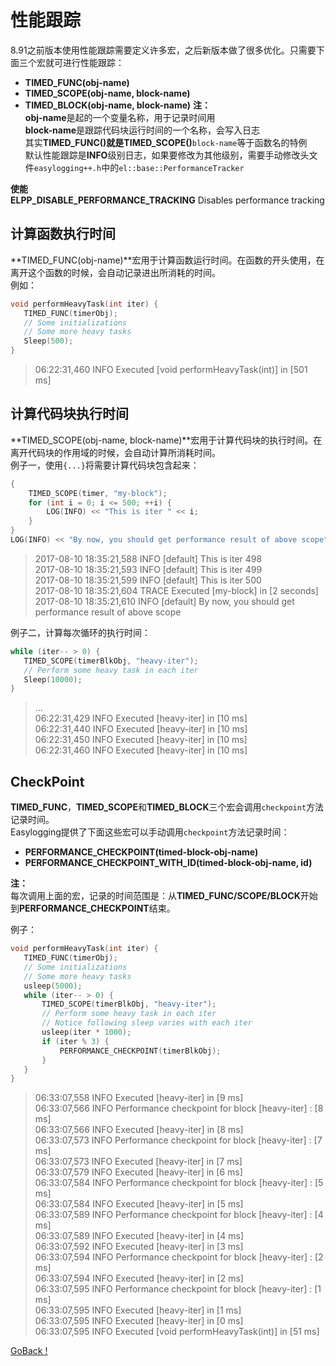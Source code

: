 # 性能跟踪
8.91之前版本使用性能跟踪需要定义许多宏，之后新版本做了很多优化。只需要下面三个宏就可进行性能跟踪：  
- **TIMED_FUNC(obj-name)**
- **TIMED_SCOPE(obj-name, block-name)**
- **TIMED_BLOCK(obj-name, block-name)**
**注：**  
**obj-name**是起的一个变量名称，用于记录时间用  
**block-name**是跟踪代码块运行时间的一个名称，会写入日志  
其实**TIMED_FUNC()**就是**TIMED_SCOPE()**`block-name`等于函数名的特例  
默认性能跟踪是**INFO**级别日志，如果要修改为其他级别，需要手动修改头文件`easylogging++.h`中的`el::base::PerformanceTracker`

**使能**  
**ELPP_DISABLE_PERFORMANCE_TRACKING**	Disables performance tracking
## 计算函数执行时间

**TIMED_FUNC(obj-name)**宏用于计算函数运行时间。在函数的开头使用，在离开这个函数的时候，会自动记录进出所消耗的时间。  
例如：  
```c++
void performHeavyTask(int iter) {
   TIMED_FUNC(timerObj);
   // Some initializations
   // Some more heavy tasks
   Sleep(500);
}
```
> 06:22:31,460 INFO Executed [void performHeavyTask(int)] in [501 ms]  

## 计算代码块执行时间
**TIMED_SCOPE(obj-name, block-name)**宏用于计算代码块的执行时间。在离开代码块的作用域的时候，会自动计算所消耗时间。  
例子一，使用`{...}`将需要计算代码块包含起来：  
```c++
{
    TIMED_SCOPE(timer, "my-block");
    for (int i = 0; i <= 500; ++i) {
        LOG(INFO) << "This is iter " << i;
    }
} 
LOG(INFO) << "By now, you should get performance result of above scope";
```
> 2017-08-10 18:35:21,588 INFO [default] This is iter 498  
2017-08-10 18:35:21,593 INFO [default] This is iter 499  
2017-08-10 18:35:21,599 INFO [default] This is iter 500  
2017-08-10 18:35:21,604 TRACE Executed [my-block] in [2 seconds]  
2017-08-10 18:35:21,610 INFO [default] By now, you should get performance result of above scope  

例子二，计算每次循环的执行时间：  
```c++
while (iter-- > 0) {
   TIMED_SCOPE(timerBlkObj, "heavy-iter");
   // Perform some heavy task in each iter
   Sleep(10000);
}
```
> ...  
06:22:31,429 INFO Executed [heavy-iter] in [10 ms]  
06:22:31,440 INFO Executed [heavy-iter] in [10 ms]  
06:22:31,450 INFO Executed [heavy-iter] in [10 ms]  
06:22:31,460 INFO Executed [heavy-iter] in [10 ms]  

## CheckPoint
**TIMED_FUNC**，**TIMED_SCOPE**和**TIMED_BLOCK**三个宏会调用`checkpoint`方法记录时间。  
Easylogging提供了下面这些宏可以手动调用`checkpoint`方法记录时间：  
- **PERFORMANCE_CHECKPOINT(timed-block-obj-name)**
- **PERFORMANCE_CHECKPOINT_WITH_ID(timed-block-obj-name, id)**

**注：**  
每次调用上面的宏，记录的时间范围是：从**TIMED_FUNC/SCOPE/BLOCK**开始到**PERFORMANCE_CHECKPOINT**结束。  

例子：  
```c++
void performHeavyTask(int iter) {
   TIMED_FUNC(timerObj);
   // Some initializations
   // Some more heavy tasks
   usleep(5000);
   while (iter-- > 0) {
       TIMED_SCOPE(timerBlkObj, "heavy-iter");
       // Perform some heavy task in each iter
       // Notice following sleep varies with each iter
       usleep(iter * 1000);
       if (iter % 3) {
           PERFORMANCE_CHECKPOINT(timerBlkObj);
       }
   }
}
```
> 06:33:07,558 INFO Executed [heavy-iter] in [9 ms]  
06:33:07,566 INFO Performance checkpoint for block [heavy-iter] : [8 ms]  
06:33:07,566 INFO Executed [heavy-iter] in [8 ms]  
06:33:07,573 INFO Performance checkpoint for block [heavy-iter] : [7 ms]  
06:33:07,573 INFO Executed [heavy-iter] in [7 ms]  
06:33:07,579 INFO Executed [heavy-iter] in [6 ms]  
06:33:07,584 INFO Performance checkpoint for block [heavy-iter] : [5 ms]  
06:33:07,584 INFO Executed [heavy-iter] in [5 ms]  
06:33:07,589 INFO Performance checkpoint for block [heavy-iter] : [4 ms]  
06:33:07,589 INFO Executed [heavy-iter] in [4 ms]  
06:33:07,592 INFO Executed [heavy-iter] in [3 ms]  
06:33:07,594 INFO Performance checkpoint for block [heavy-iter] : [2 ms]  
06:33:07,594 INFO Executed [heavy-iter] in [2 ms]  
06:33:07,595 INFO Performance checkpoint for block [heavy-iter] : [1 ms]  
06:33:07,595 INFO Executed [heavy-iter] in [1 ms]  
06:33:07,595 INFO Executed [heavy-iter] in [0 ms]  
06:33:07,595 INFO Executed [void performHeavyTask(int)] in [51 ms]  

[GoBack !](../README.md)
